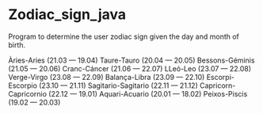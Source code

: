 # Zodiac_sign_java

Program to determine the user zodiac sign given the day and month of birth.

Àries-Aries (21.03 — 19.04)
Taure-Tauro (20.04 — 20.05)
Bessons-Géminis (21.05 — 20.06)
Cranc-Cáncer (21.06 — 22.07)
LLeó-Leo (23.07 — 22.08)
Verge-Virgo (23.08 — 22.09)
Balança-Libra (23.09 — 22.10)
Escorpi-Escorpio (23.10 — 21.11)
Sagitario-Sagitario (22.11 — 21.12)
Capricorn-Capricornio (22.12 — 19.01)
Aquari-Acuario (20.01 — 18.02)
Peixos-Piscis (19.02 — 20.03)

